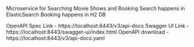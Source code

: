 Microservice for Searching Movie Shows and Booking
Search happens in ElasticSearch
Booking happens in H2 DB

OpenAPI Spec Link - https://localhost:8443/v3/api-docs
Swagger UI Link - https://localhost:8443/swagger-ui/index.html
OpenAPI download - https://localhost:8443/v3/api-docs.yaml
